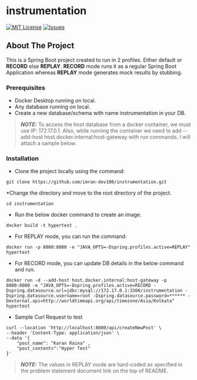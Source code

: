  # instrumentation

<a name="readme-top"></a>
[![MIT License][license-shield]][license-url]
[![Issues][issues-shield]][issues-url]

## About The Project

This is a Spring Boot project created to run in 2 profiles. Either default or **RECORD** else **REPLAY**. **RECORD** mode runs it as a regular Spring Boot Application whereas **REPLAY** mode generates mock results by stubbing.

### Prerequisites

* Docker Desktop running on local.
* Any database running on local.
* Create a new database/schema with name instrumentation in your DB.

> **_NOTE:_**  To access the host database from a docker container, we must use IP: 172.17.0.1. Also, while running the container we need to add --add-host host.docker.internal:host-gateway with run commands. I will attach a sample below.

### Installation

* Clone the project locally using the command:
```
git clone https://github.com/imran-dev100/instrumentation.git
```
*Change the directory and move to the root directory of the project.
```
cd instrumentation
```
* Run the below docker command to create an image.
```
docker build -t hypertest .
```
* For REPLAY mode, you can run the command:
```
docker run -p 8080:8080 -e "JAVA_OPTS=-Dspring.profiles.active=REPLAY" hypertest
```
* For RECORD mode, you can update DB details in the below command and run.
```
docker run -d --add-host host.docker.internal:host-gateway -p 8080:8080 -e "JAVA_OPTS=-Dspring.profiles.active=RECORD -Dspring.datasource.url=jdbc:mysql://172.17.0.1:3306/instrumentation -Dspring.datasource.username=root -Dspring.datasource.password=****** -Dexternal.api=http://worldtimeapi.org/api/timezone/Asia/Kolkata" hypertest
```
* Sample Curl Request to test
```
curl --location 'http://localhost:8080/api/createNewPost' \
--header 'Content-Type: application/json' \
--data '{
    "post_name": "Karan Raina" ,
    "post_contents":"Hyper Test"
}'
```
> **_NOTE:_**  The values in REPLAY mode are hard-coded as specified in the problem statement document link on the top of README.

<!-- MARKDOWN LINKS & IMAGES -->
[license-shield]: https://img.shields.io/github/license/othneildrew/Best-README-Template.svg?style=for-the-badge
[license-url]: https://github.com/imran-dev100/instrumentation/blob/main/LICENSE
[issues-shield]: https://img.shields.io/badge/MDN_Web_Docs-black?style=for-the-badge&logo=mdnwebdocs&logoColor=white
[issues-url]: https://docs.google.com/document/d/1rD08Fkx1ydxrJgMxXrYyFenFplyAV79124U_HhWC8f4/edit#heading=h.idk60b83j2
